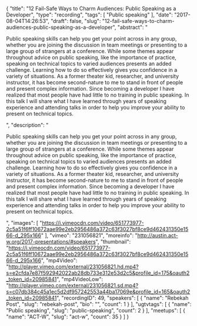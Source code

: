 {
  "title": "12 Fail-Safe Ways to Charm Audiences: Public Speaking as a Developer",
  "type": "recording",
  "tags": [
    "Public speaking"
  ],
  "date": "2017-08-04T14:26:53",
  "draft": false,
  "slug": "12-fail-safe-ways-to-charm-audiences-public-speaking-as-a-developer",
  "abstract": "<p>Public speaking skills can help you get your point across in any group, whether you are joining the discussion in team meetings or presenting to a large group of strangers at a conference. While some themes appear throughout advice on public speaking, like the importance of practice, speaking on technical topics to varied audiences presents an added challenge. Learning how to do so effectively gives you confidence in a variety of situations. As a former theater kid, researcher, and university instructor, it has become second-nature to me to stand in front of people and present complex information. Since becoming a developer I have realized that most people have had little to no training in public speaking. In this talk I will share what I have learned through years of speaking experience and attending talks in order to help you improve your ability to present on technical topics.</p>",
  "description": "<p>Public speaking skills can help you get your point across in any group, whether you are joining the discussion in team meetings or presenting to a large group of strangers at a conference. While some themes appear throughout advice on public speaking, like the importance of practice, speaking on technical topics to varied audiences presents an added challenge. Learning how to do so effectively gives you confidence in a variety of situations. As a former theater kid, researcher, and university instructor, it has become second-nature to me to stand in front of people and present complex information. Since becoming a developer I have realized that most people have had little to no training in public speaking. In this talk I will share what I have learned through years of speaking experience and attending talks in order to help you improve your ability to present on technical topics.</p>",
  "images": [
    "https://i.vimeocdn.com/video/651773977-2c5a51f6ff10672aae99e2eb2956486a372c63f3027bf8ce9d462431350e1566-d_295x166"
  ],
  "vimeo": "231056821",
  "moreinfo": "http://austin.act-w.org/2017-presentations/#speakers",
  "thumbnail": "https://i.vimeocdn.com/video/651773977-2c5a51f6ff10672aae99e2eb2956486a372c63f3027bf8ce9d462431350e1566-d_295x166",
  "mp4Video": "http://player.vimeo.com/external/231056821.hd.mp4?s=e2cfda7e87f592942022ab28db733e312e53d2c5&profile_id=175&oauth2_token_id=20985841",
  "mp4VideoLow": "http://player.vimeo.com/external/231056821.sd.mp4?s=c07db384c45a1ec5d2df957242553a44ba17069e&profile_id=165&oauth2_token_id=20985841",
  "recordingID": 49,
  "speakers": [
    {
      "name": "Rebekah Post",
      "slug": "rebekah-post",
      "bio": "",
      "count": 1
    }
  ],
  "ugtvtags": [
    {
      "name": "Public speaking",
      "slug": "public-speaking",
      "count": 2
    }
  ],
  "meetups": [
    {
      "name": "ACT-W",
      "slug": "act-w",
      "count": 35
    }
  ]
}